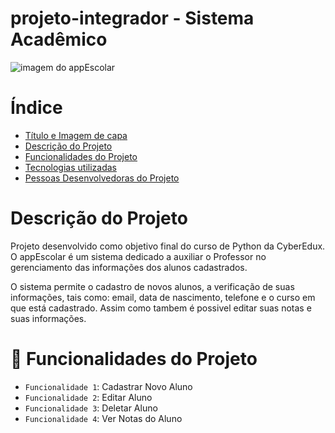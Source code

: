 # projeto-integrador - Sistema Acadêmico

![imagem do appEscolar](https://github.com/AlexandreMatos1/projeto-integrador-/assets/152565845/a3cd8eed-9e20-4ba0-be2c-95df76e2cf16)

# Índice 

* [Título e Imagem de capa](#Título-e-Imagem-de-capa)
* [Descrição do Projeto](#descrição-do-projeto)
* [Funcionalidades do Projeto](#funcionalidades-do-projeto)
* [Tecnologias utilizadas](#tecnologias-utilizadas)
* [Pessoas Desenvolvedoras do Projeto](#pessoas-desenvolvedoras)

# Descrição do Projeto

Projeto desenvolvido como objetivo final do curso de Python da CyberEdux. O appEscolar é um sistema dedicado a auxiliar o Professor no gerenciamento das informações dos alunos cadastrados.

O sistema permite o cadastro de novos alunos, a verificação de suas informações, tais como: email, data de nascimento, telefone e o curso em que está cadastrado. Assim como tambem é possivel editar suas notas e suas informações.

# :hammer: Funcionalidades do Projeto

- `Funcionalidade 1`: Cadastrar Novo Aluno
- `Funcionalidade 2`: Editar Aluno
- `Funcionalidade 3`: Deletar Aluno
- `Funcionalidade 4`: Ver Notas do Aluno


